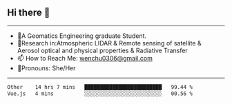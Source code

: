 ## Hi there 👋
---
- 🌱A Geomatics Engineering graduate Student.
- 🔭Research in:Atmospheric LIDAR & Remote sensing of satellite & Aerosol optical and physical properties & Radiative Transfer
- 📫 How to Reach Me: wenchu0306@gmail.com
- 🍒Pronouns: She/Her
---

<!--START_SECTION:waka-->

```txt
Other    14 hrs 7 mins   █████████████████████████   99.44 %
Vue.js   4 mins          ░░░░░░░░░░░░░░░░░░░░░░░░░   00.56 %
```

<!--END_SECTION:waka-->







